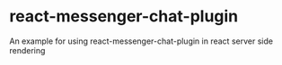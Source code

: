 # react-messenger-chat-plugin
An example for using react-messenger-chat-plugin in react server side rendering
